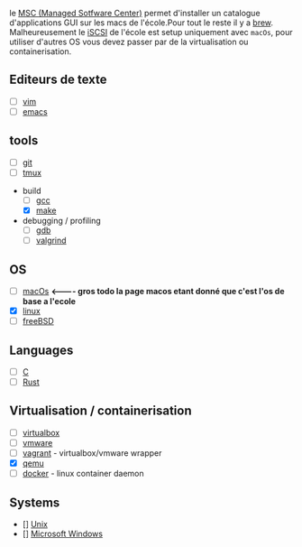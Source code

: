 <!-- TITLE: Software -->
<!-- SUBTITLE: partagez vos trouvailles et astuces! -->

le [MSC (Managed Sotfware Center)](/software/msc) permet d'installer un catalogue d'applications GUI sur les macs de l'école.Pour tout le reste il y a [brew](/software/brew).
Malheureusement le [iSCSI](https://en.wikipedia.org/wiki/ISCSI) de l'école est setup uniquement avec `macOs`, pour utiliser d'autres OS vous devez passer par de la virtualisation ou containerisation.


## Editeurs de texte
- [ ] [vim](/software/vim)
- [ ] [emacs](/software/emacs)
## tools
- [ ] [git](/software/git)
- [ ] [tmux](/software/tmux)
- build
	- [ ] [gcc](/software/gcc)
  - [x] [make](/software/make)
- debugging / profiling
	- [ ] [gdb](/software/gdb)
	- [ ] [valgrind](/software/valgrind)

## OS
- [ ] [macOs](/software/macos) **<---- gros todo la page macos etant donné que c'est l'os de base a l'ecole**
- [x] [linux](/software/linux)
- [ ] [freeBSD](/software/freebsd)
## Languages
- [ ] [C](/software/C)
- [ ] [Rust](/software/rust)
## Virtualisation / containerisation
- [ ] [virtualbox](/software/virtualbox)
- [ ] [vmware](/software/vmware)
- [ ] [vagrant](/software/vagrant) - virtualbox/vmware wrapper
- [x] [qemu](/software/qemu)
- [ ] [docker](/software/docker) - linux container daemon
## Systems
- [] [Unix](/software/unix)
- [] [Microsoft Windows](/software/windaube)